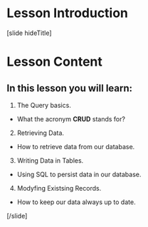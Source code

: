 # Lesson Introduction

[slide hideTitle]

# Lesson Content

## In this lesson you will learn:

1. The Query basics.
 - What the acronym **CRUD** stands for?

2. Retrieving Data.
 - How to retrieve data from our database.

3. Writing Data in Tables.
 - Using SQL to persist data in our database.

4. Modyfing Existsing Records. 
 - How to keep our data always up to date.
 
[/slide]